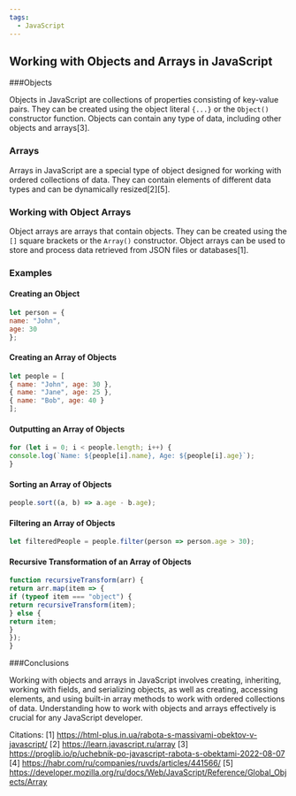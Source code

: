 ```yaml
---
tags:
  - JavaScript
---
```

## Working with Objects and Arrays in JavaScript

###Objects

Objects in JavaScript are collections of properties consisting of key-value pairs. They can be created using the object literal `{...}` or the `Object()` constructor function. Objects can contain any type of data, including other objects and arrays[3].

### Arrays

Arrays in JavaScript are a special type of object designed for working with ordered collections of data. They can contain elements of different data types and can be dynamically resized[2][5].

### Working with Object Arrays

Object arrays are arrays that contain objects. They can be created using the `[]` square brackets or the `Array()` constructor. Object arrays can be used to store and process data retrieved from JSON files or databases[1].

### Examples

#### Creating an Object
```js
let person = {
name: "John",
age: 30
};
```

#### Creating an Array of Objects
```js
let people = [
{ name: "John", age: 30 },
{ name: "Jane", age: 25 },
{ name: "Bob", age: 40 }
];
```

#### Outputting an Array of Objects
```js
for (let i = 0; i < people.length; i++) {
console.log(`Name: ${people[i].name}, Age: ${people[i].age}`);
}
```

#### Sorting an Array of Objects
```js
people.sort((a, b) => a.age - b.age);
```

#### Filtering an Array of Objects
```js
let filteredPeople = people.filter(person => person.age > 30);
```

#### Recursive Transformation of an Array of Objects
```js
function recursiveTransform(arr) {
return arr.map(item => {
if (typeof item === "object") {
return recursiveTransform(item);
} else {
return item;
}
});
}
```

###Conclusions

Working with objects and arrays in JavaScript involves creating, inheriting, working with fields, and serializing objects, as well as creating, accessing elements, and using built-in array methods to work with ordered collections of data. Understanding how to work with objects and arrays effectively is crucial for any JavaScript developer.

Citations:
[1] https://html-plus.in.ua/rabota-s-massivami-obektov-v-javascript/
[2] https://learn.javascript.ru/array
[3] https://proglib.io/p/uchebnik-po-javascript-rabota-s-obektami-2022-08-07
[4] https://habr.com/ru/companies/ruvds/articles/441566/
[5] https://developer.mozilla.org/ru/docs/Web/JavaScript/Reference/Global_Objects/Array